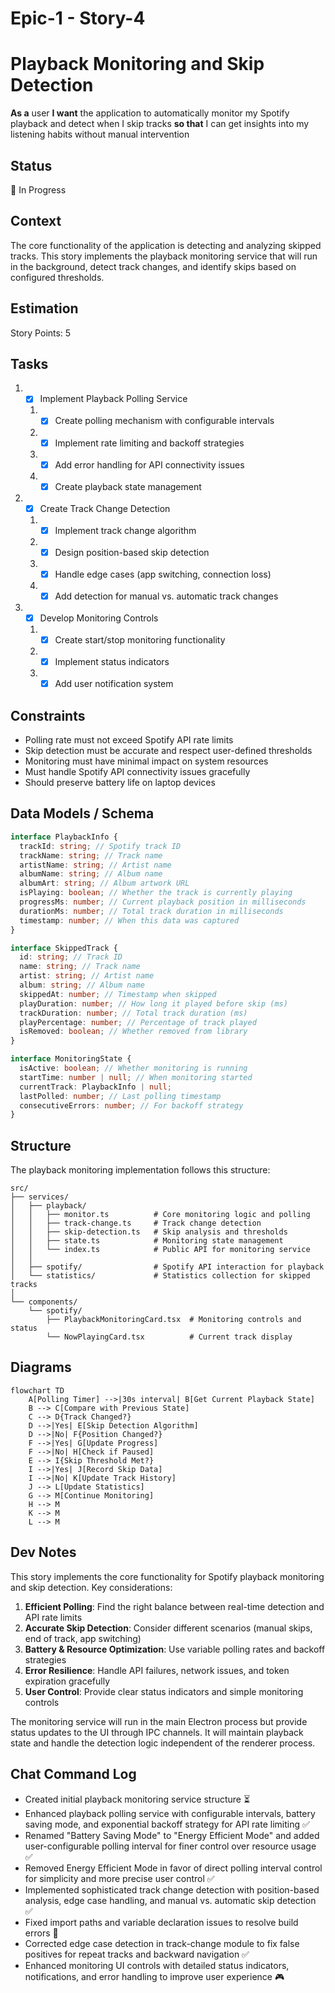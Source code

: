 # Epic-1 - Story-4

# Playback Monitoring and Skip Detection

**As a** user
**I want** the application to automatically monitor my Spotify playback and detect when I skip tracks
**so that** I can get insights into my listening habits without manual intervention

## Status

🔄 In Progress

## Context

The core functionality of the application is detecting and analyzing skipped tracks. This story implements the playback monitoring service that will run in the background, detect track changes, and identify skips based on configured thresholds.

## Estimation

Story Points: 5

## Tasks

1. - [x] Implement Playback Polling Service

   1. - [x] Create polling mechanism with configurable intervals
   2. - [x] Implement rate limiting and backoff strategies
   3. - [x] Add error handling for API connectivity issues
   4. - [x] Create playback state management

2. - [x] Create Track Change Detection

   1. - [x] Implement track change algorithm
   2. - [x] Design position-based skip detection
   3. - [x] Handle edge cases (app switching, connection loss)
   4. - [x] Add detection for manual vs. automatic track changes

3. - [x] Develop Monitoring Controls

   1. - [x] Create start/stop monitoring functionality
   2. - [x] Implement status indicators
   3. - [x] Add user notification system

## Constraints

- Polling rate must not exceed Spotify API rate limits
- Skip detection must be accurate and respect user-defined thresholds
- Monitoring must have minimal impact on system resources
- Must handle Spotify API connectivity issues gracefully
- Should preserve battery life on laptop devices

## Data Models / Schema

```typescript
interface PlaybackInfo {
  trackId: string; // Spotify track ID
  trackName: string; // Track name
  artistName: string; // Artist name
  albumName: string; // Album name
  albumArt: string; // Album artwork URL
  isPlaying: boolean; // Whether the track is currently playing
  progressMs: number; // Current playback position in milliseconds
  durationMs: number; // Total track duration in milliseconds
  timestamp: number; // When this data was captured
}

interface SkippedTrack {
  id: string; // Track ID
  name: string; // Track name
  artist: string; // Artist name
  album: string; // Album name
  skippedAt: number; // Timestamp when skipped
  playDuration: number; // How long it played before skip (ms)
  trackDuration: number; // Total track duration (ms)
  playPercentage: number; // Percentage of track played
  isRemoved: boolean; // Whether removed from library
}

interface MonitoringState {
  isActive: boolean; // Whether monitoring is running
  startTime: number | null; // When monitoring started
  currentTrack: PlaybackInfo | null;
  lastPolled: number; // Last polling timestamp
  consecutiveErrors: number; // For backoff strategy
}
```

## Structure

The playback monitoring implementation follows this structure:

```text
src/
├── services/
│   ├── playback/
│   │   ├── monitor.ts          # Core monitoring logic and polling
│   │   ├── track-change.ts     # Track change detection
│   │   ├── skip-detection.ts   # Skip analysis and thresholds
│   │   ├── state.ts            # Monitoring state management
│   │   └── index.ts            # Public API for monitoring service
│   │
│   ├── spotify/                # Spotify API interaction for playback
│   └── statistics/             # Statistics collection for skipped tracks
│
└── components/
    └── spotify/
        ├── PlaybackMonitoringCard.tsx  # Monitoring controls and status
        └── NowPlayingCard.tsx          # Current track display
```

## Diagrams

```mermaid
flowchart TD
    A[Polling Timer] -->|30s interval| B[Get Current Playback State]
    B --> C[Compare with Previous State]
    C --> D{Track Changed?}
    D -->|Yes| E[Skip Detection Algorithm]
    D -->|No| F{Position Changed?}
    F -->|Yes| G[Update Progress]
    F -->|No| H[Check if Paused]
    E --> I{Skip Threshold Met?}
    I -->|Yes| J[Record Skip Data]
    I -->|No| K[Update Track History]
    J --> L[Update Statistics]
    G --> M[Continue Monitoring]
    H --> M
    K --> M
    L --> M
```

## Dev Notes

This story implements the core functionality for Spotify playback monitoring and skip detection. Key considerations:

1. **Efficient Polling**: Find the right balance between real-time detection and API rate limits
2. **Accurate Skip Detection**: Consider different scenarios (manual skips, end of track, app switching)
3. **Battery & Resource Optimization**: Use variable polling rates and backoff strategies
4. **Error Resilience**: Handle API failures, network issues, and token expiration gracefully
5. **User Control**: Provide clear status indicators and simple monitoring controls

The monitoring service will run in the main Electron process but provide status updates to the UI through IPC channels. It will maintain playback state and handle the detection logic independent of the renderer process.

## Chat Command Log

- Created initial playback monitoring service structure ⏳
- Enhanced playback polling service with configurable intervals, battery saving mode, and exponential backoff strategy for API rate limiting ✅
- Renamed "Battery Saving Mode" to "Energy Efficient Mode" and added user-configurable polling interval for finer control over resource usage ✅
- Removed Energy Efficient Mode in favor of direct polling interval control for simplicity and more precise user control ✅
- Implemented sophisticated track change detection with position-based analysis, edge case handling, and manual vs. automatic skip detection ✅
- Fixed import paths and variable declaration issues to resolve build errors 🔧
- Corrected edge case detection in track-change module to fix false positives for repeat tracks and backward navigation ✅
- Enhanced monitoring UI controls with detailed status indicators, notifications, and error handling to improve user experience 🎮
